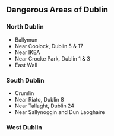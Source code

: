 ## Dangerous Areas of Dublin

### North Dublin
* Ballymun
* Near Coolock, Dublin 5 & 17
* Near IKEA
* Near Crocke Park, Dublin 1 & 3
* East Wall

### South Dublin
* Crumlin
* Near Riato, Dublin 8
* Near Tallaght, Dublin 24
* Near Sallynoggin and Dun Laoghaire

### West Dublin
